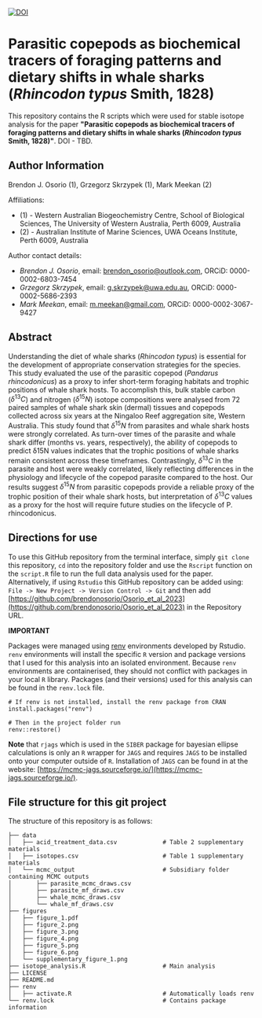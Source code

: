 [![DOI](https://zenodo.org/badge/630451124.svg)](https://zenodo.org/badge/latestdoi/630451124)
# Parasitic copepods as biochemical tracers of foraging patterns and dietary shifts in whale sharks (*Rhincodon typus* Smith, 1828)

This repository contains the R scripts which were used for stable isotope analysis for the paper **"Parasitic copepods as biochemical tracers of foraging patterns and dietary shifts in whale sharks (*Rhincodon typus* Smith, 1828)"**.
DOI - TBD.

## Author Information
Brendon J. Osorio (1), Grzegorz Skrzypek (1), Mark Meekan (2)

Affiliations:
* (1) - Western Australian Biogeochemistry Centre, School of Biological Sciences, The University of Western Australia, Perth 6009, Australia 
* (2) - Australian Institute of Marine Sciences, UWA Oceans Institute, Perth 6009, Australia

Author contact details:

* *Brendon J. Osorio*, email: brendon_osorio@outlook.com, ORCiD: 0000-0002-6803-7454
* *Grzegorz Skrzypek*, email: g.skrzypek@uwa.edu.au, ORCiD: 0000-0002-5686-2393
* *Mark Meekan*, email: m.meekan@gmail.com, ORCiD: 0000-0002-3067-9427

## Abstract

Understanding the diet of whale sharks (*Rhincodon typus*) is essential for the development of appropriate conservation strategies for the species. This study evaluated the use of the parasitic copepod (*Pandarus rhincodonicus*) as a proxy to infer short-term foraging habitats and trophic positions of whale shark hosts. To accomplish this, bulk stable carbon ($\delta^{13}C$) and nitrogen ($\delta^{15}N$) isotope compositions were analysed from 72 paired samples of whale shark skin (dermal) tissues and copepods collected across six years at the Ningaloo Reef aggregation site, Western Australia. This study found that $\delta^{15}N$ from parasites and whale shark hosts were strongly correlated. As turn-over times of the parasite and whale shark differ (months vs. years, respectively), the ability of copepods to predict δ15N values indicates that the trophic positions of whale sharks remain consistent across these timeframes. Contrastingly, $\delta^{13}C$ in the parasite and host were weakly correlated, likely reflecting differences in the physiology and lifecycle of the copepod parasite compared to the host. Our results suggest $\delta^{15}N$ from parasitic copepods provide a reliable proxy of the trophic position of their whale shark hosts, but interpretation of $\delta^{13}C$ values as a proxy for the host will require future studies on the lifecycle of P. rhincodonicus.

## Directions for use

To use this GitHub repository from the terminal interface, simply `git clone` this repository, `cd` into the repository folder  and use the `Rscript` function on the `script.R` file to run the full data analysis used for the paper.
Alternatively, if using `Rstudio` this GitHub repository can be added using: `File -> New Project -> Version Control -> Git` and then add [https://github.com/brendonosorio/Osorio_et_al_2023](https://github.com/brendonosorio/Osorio_et_al_2023) in the Repository URL.

**IMPORTANT**

Packages were managed using [renv](https://rstudio.github.io/renv/index.html) environments developed by Rstudio.
`renv` environments will install the specific `R` version and package versions that I used for this analysis into an isolated environment.
Because `renv` environments are containerised, they should not conflict with packages in your local `R` library. 
Packages (and their versions) used for this analysis can be found in the `renv.lock` file. 

```
# If renv is not installed, install the renv package from CRAN
install.packages("renv")

# Then in the project folder run
renv::restore()
```

**Note** that `rjags` which is used in the `SIBER` package for bayesian ellipse calculations is only an `R` wrapper for `JAGS` and requires `JAGS` to be installed onto your computer outside of `R`.
Installation of `JAGS` can be found in at the website: [https://mcmc-jags.sourceforge.io/](https://mcmc-jags.sourceforge.io/).

## File structure for this git project

The structure of this repository is as follows:

```
├── data
│   ├── acid_treatment_data.csv             # Table 2 supplementary materials
│   ├── isotopes.csv                        # Table 1 supplementary materials
│   └── mcmc_output                         # Subsidiary folder containing MCMC outputs
│       ├── parasite_mcmc_draws.csv
│       ├── parasite_mf_draws.csv
│       ├── whale_mcmc_draws.csv
│       └── whale_mf_draws.csv
├── figures
│   ├── figure_1.pdf
│   ├── figure_2.png
│   ├── figure_3.png
│   ├── figure_4.png
│   ├── figure_5.png
│   ├── figure_6.png
│   └── supplementary_figure_1.png
├── isotope_analysis.R                      # Main analysis 
├── LICENSE
├── README.md
├── renv
│   ├── activate.R                          # Automatically loads renv
└── renv.lock                               # Contains package information
```

